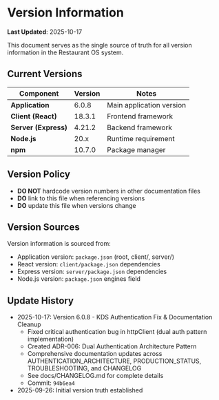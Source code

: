 # Version Information

**Last Updated**: 2025-10-17

This document serves as the single source of truth for all version information in the Restaurant OS system.

## Current Versions

| Component | Version | Notes |
|-----------|---------|-------|
| **Application** | 6.0.8 | Main application version |
| **Client (React)** | 18.3.1 | Frontend framework |
| **Server (Express)** | 4.21.2 | Backend framework |
| **Node.js** | 20.x | Runtime requirement |
| **npm** | 10.7.0 | Package manager |

## Version Policy

- **DO NOT** hardcode version numbers in other documentation files
- **DO** link to this file when referencing versions
- **DO** update this file when versions change

## Version Sources

Version information is sourced from:
- Application version: `package.json` (root, client/, server/)
- React version: `client/package.json` dependencies
- Express version: `server/package.json` dependencies
- Node.js version: `package.json` engines field

## Update History

- 2025-10-17: Version 6.0.8 - KDS Authentication Fix & Documentation Cleanup
  - Fixed critical authentication bug in httpClient (dual auth pattern implementation)
  - Created ADR-006: Dual Authentication Architecture Pattern
  - Comprehensive documentation updates across AUTHENTICATION_ARCHITECTURE, PRODUCTION_STATUS, TROUBLESHOOTING, and CHANGELOG
  - See docs/CHANGELOG.md for complete details
  - Commit: `94b6ea4`
- 2025-09-26: Initial version truth established